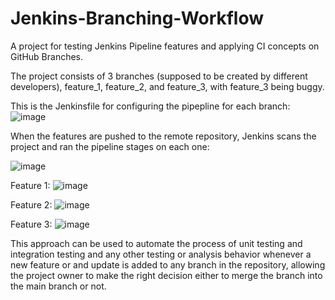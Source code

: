 # Jenkins-Branching-Workflow
A project for testing Jenkins Pipeline features and applying CI concepts on GitHub Branches.

The project consists of 3 branches (supposed to be created by different developers), feature_1, feature_2, and feature_3, with feature_3 being buggy.

This is the Jenkinsfile for configuring the pipepline for each branch:
![image](https://user-images.githubusercontent.com/43009893/197789359-11a380b7-cc5d-47f7-be2c-778b4c4968fc.png)

When the features are pushed to the remote repository, Jenkins scans the project and ran the pipeline stages on each one:

![image](https://user-images.githubusercontent.com/43009893/197789662-bcf152b8-7833-4f76-bc73-d745e8b8fe6a.png)

Feature 1:
![image](https://user-images.githubusercontent.com/43009893/197789737-c24e3c90-73b4-4eaa-9784-7a982c44a169.png)

Feature 2:
![image](https://user-images.githubusercontent.com/43009893/197789817-bb0f9fdc-df1f-4702-b3f3-0637f98f6b88.png)

Feature 3:
![image](https://user-images.githubusercontent.com/43009893/197789881-8e927d79-aaed-47d7-9a35-5c5c9584e11f.png)

This approach can be used to automate the process of unit testing and integration testing and any other testing or analysis behavior whenever a new feature or and update is added to any branch in the repository, allowing the project owner to make the right decision either to merge the branch into the main branch or not.
